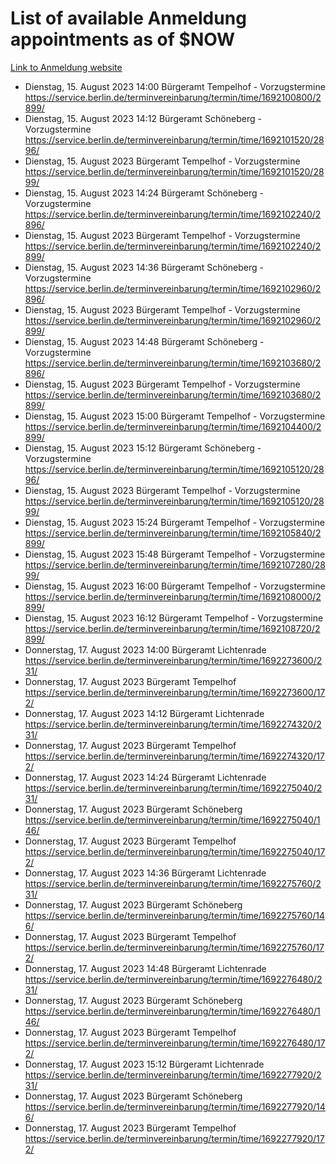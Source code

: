 # List of available Anmeldung appointments as of $NOW
[Link to Anmeldung website](https://service.berlin.de/terminvereinbarung/termin/tag.php?termin=1&anliegen[]=120686&dienstleisterlist=122210,122217,327316,122219,327312,122227,327314,122231,327346,122243,327348,122254,122252,329742,122260,329745,122262,329748,122271,327278,122273,327274,122277,327276,330436,122280,327294,122282,327290,122284,327292,122291,327270,122285,327266,122286,327264,122296,327268,150230,329760,122297,327286,122294,327284,122312,329763,122314,329775,122304,327330,122311,327334,122309,327332,317869,122281,327352,122279,329772,122283,122276,327324,122274,327326,122267,329766,122246,327318,122251,327320,122257,327322,122208,327298,122226,327300&herkunft=http%3A%2F%2Fservice.berlin.de%2Fdienstleistung%2F120686%2F)
- Dienstag, 15. August 2023 14:00 Bürgeramt Tempelhof - Vorzugstermine https://service.berlin.de/terminvereinbarung/termin/time/1692100800/2899/
- Dienstag, 15. August 2023 14:12 Bürgeramt Schöneberg - Vorzugstermine https://service.berlin.de/terminvereinbarung/termin/time/1692101520/2896/
- Dienstag, 15. August 2023  Bürgeramt Tempelhof - Vorzugstermine https://service.berlin.de/terminvereinbarung/termin/time/1692101520/2899/
- Dienstag, 15. August 2023 14:24 Bürgeramt Schöneberg - Vorzugstermine https://service.berlin.de/terminvereinbarung/termin/time/1692102240/2896/
- Dienstag, 15. August 2023  Bürgeramt Tempelhof - Vorzugstermine https://service.berlin.de/terminvereinbarung/termin/time/1692102240/2899/
- Dienstag, 15. August 2023 14:36 Bürgeramt Schöneberg - Vorzugstermine https://service.berlin.de/terminvereinbarung/termin/time/1692102960/2896/
- Dienstag, 15. August 2023  Bürgeramt Tempelhof - Vorzugstermine https://service.berlin.de/terminvereinbarung/termin/time/1692102960/2899/
- Dienstag, 15. August 2023 14:48 Bürgeramt Schöneberg - Vorzugstermine https://service.berlin.de/terminvereinbarung/termin/time/1692103680/2896/
- Dienstag, 15. August 2023  Bürgeramt Tempelhof - Vorzugstermine https://service.berlin.de/terminvereinbarung/termin/time/1692103680/2899/
- Dienstag, 15. August 2023 15:00 Bürgeramt Tempelhof - Vorzugstermine https://service.berlin.de/terminvereinbarung/termin/time/1692104400/2899/
- Dienstag, 15. August 2023 15:12 Bürgeramt Schöneberg - Vorzugstermine https://service.berlin.de/terminvereinbarung/termin/time/1692105120/2896/
- Dienstag, 15. August 2023  Bürgeramt Tempelhof - Vorzugstermine https://service.berlin.de/terminvereinbarung/termin/time/1692105120/2899/
- Dienstag, 15. August 2023 15:24 Bürgeramt Tempelhof - Vorzugstermine https://service.berlin.de/terminvereinbarung/termin/time/1692105840/2899/
- Dienstag, 15. August 2023 15:48 Bürgeramt Tempelhof - Vorzugstermine https://service.berlin.de/terminvereinbarung/termin/time/1692107280/2899/
- Dienstag, 15. August 2023 16:00 Bürgeramt Tempelhof - Vorzugstermine https://service.berlin.de/terminvereinbarung/termin/time/1692108000/2899/
- Dienstag, 15. August 2023 16:12 Bürgeramt Tempelhof - Vorzugstermine https://service.berlin.de/terminvereinbarung/termin/time/1692108720/2899/
- Donnerstag, 17. August 2023 14:00 Bürgeramt Lichtenrade https://service.berlin.de/terminvereinbarung/termin/time/1692273600/231/
- Donnerstag, 17. August 2023  Bürgeramt Tempelhof https://service.berlin.de/terminvereinbarung/termin/time/1692273600/172/
- Donnerstag, 17. August 2023 14:12 Bürgeramt Lichtenrade https://service.berlin.de/terminvereinbarung/termin/time/1692274320/231/
- Donnerstag, 17. August 2023  Bürgeramt Tempelhof https://service.berlin.de/terminvereinbarung/termin/time/1692274320/172/
- Donnerstag, 17. August 2023 14:24 Bürgeramt Lichtenrade https://service.berlin.de/terminvereinbarung/termin/time/1692275040/231/
- Donnerstag, 17. August 2023  Bürgeramt Schöneberg https://service.berlin.de/terminvereinbarung/termin/time/1692275040/146/
- Donnerstag, 17. August 2023  Bürgeramt Tempelhof https://service.berlin.de/terminvereinbarung/termin/time/1692275040/172/
- Donnerstag, 17. August 2023 14:36 Bürgeramt Lichtenrade https://service.berlin.de/terminvereinbarung/termin/time/1692275760/231/
- Donnerstag, 17. August 2023  Bürgeramt Schöneberg https://service.berlin.de/terminvereinbarung/termin/time/1692275760/146/
- Donnerstag, 17. August 2023  Bürgeramt Tempelhof https://service.berlin.de/terminvereinbarung/termin/time/1692275760/172/
- Donnerstag, 17. August 2023 14:48 Bürgeramt Lichtenrade https://service.berlin.de/terminvereinbarung/termin/time/1692276480/231/
- Donnerstag, 17. August 2023  Bürgeramt Schöneberg https://service.berlin.de/terminvereinbarung/termin/time/1692276480/146/
- Donnerstag, 17. August 2023  Bürgeramt Tempelhof https://service.berlin.de/terminvereinbarung/termin/time/1692276480/172/
- Donnerstag, 17. August 2023 15:12 Bürgeramt Lichtenrade https://service.berlin.de/terminvereinbarung/termin/time/1692277920/231/
- Donnerstag, 17. August 2023  Bürgeramt Schöneberg https://service.berlin.de/terminvereinbarung/termin/time/1692277920/146/
- Donnerstag, 17. August 2023  Bürgeramt Tempelhof https://service.berlin.de/terminvereinbarung/termin/time/1692277920/172/
